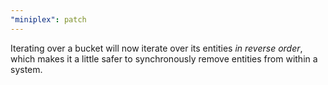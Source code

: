 ```yaml
---
"miniplex": patch
---
```


Iterating over a bucket will now iterate over its entities _in reverse order_, which makes it a little safer to synchronously remove entities from within a system.
